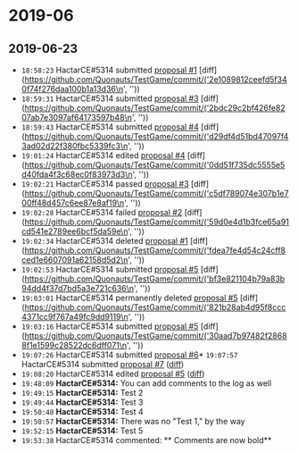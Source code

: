# 2019-06

## 2019-06-23

* `18:58:23` HactarCE#5314 submitted [proposal #1](proposals.md#1) [diff](https://github.com/Quonauts/TestGame/commit/('2e1089812ceefd5f340f74f276daa100b1a13d36\n', ''))
* `18:59:31` HactarCE#5314 submitted [proposal #3](proposals.md#3) [diff](https://github.com/Quonauts/TestGame/commit/('2bdc29c2bf426fe8207ab7e3097af64173597b48\n', ''))
* `18:59:43` HactarCE#5314 submitted [proposal #4](proposals.md#4) [diff](https://github.com/Quonauts/TestGame/commit/('d29df4d51bd47097f43ad02d22f380fbc5339fc3\n', ''))
* `19:01:24` HactarCE#5314 edited [proposal #4](proposals.md#4) [diff](https://github.com/Quonauts/TestGame/commit/('0dd51f735dc5555e5d40fda4f3c68ec0f83973d3\n', ''))
* `19:02:21` HactarCE#5314 passed [proposal #3](proposals.md#3) [diff](https://github.com/Quonauts/TestGame/commit/('c5df789074e307b1e700ff48d457c6ee87e8af19\n', ''))
* `19:02:28` HactarCE#5314 failed [proposal #2](proposals.md#2) [diff](https://github.com/Quonauts/TestGame/commit/('59d0e4d1b3fce65a91cd541e2789ee6bcf5da59e\n', ''))
* `19:02:34` HactarCE#5314 deleted [proposal #1](proposals.md#1) [diff](https://github.com/Quonauts/TestGame/commit/('fdea7fe4d54c24cff8ced1e6607091a62158d5d2\n', ''))
* `19:02:53` HactarCE#5314 submitted [proposal #5](proposals.md#5) [diff](https://github.com/Quonauts/TestGame/commit/('bf3e821104b79a83b94dd4f37d7bd5a3e721c636\n', ''))
* `19:03:01` HactarCE#5314 permanently deleted [proposal #5](proposals.md#5) [diff](https://github.com/Quonauts/TestGame/commit/('821b28ab4d95f8ccc4371cc9f767a49fc9dd9119\n', ''))
* `19:03:16` HactarCE#5314 submitted [proposal #5](proposals.md#5) [diff](https://github.com/Quonauts/TestGame/commit/('30aad7b97482f28688f1e1599c28522dc6dff071\n', ''))
* `19:07:26` HactarCE#5314 submitted [proposal #6](../proposals.md#6)* `19:07:57` HactarCE#5314 submitted [proposal #7](../proposals.md#7) ([diff](https://github.com/Quonauts/TestGame/commit/2fff6322c3c0935b3ee8043a24821d57e26d2ffc))
* `19:08:20` HactarCE#5314 edited [proposal #5](../proposals.md#5) ([diff](https://github.com/Quonauts/TestGame/commit/7348bdfc44120b3617d07a3e6f574e48ee55bf55))
* `19:48:09` **HactarCE#5314:**  You can add comments to the log as well
* `19:49:15` **HactarCE#5314:**  Test 2
* `19:49:44` **HactarCE#5314:**  Test 3
* `19:50:48` **HactarCE#5314:**  Test 4
* `19:50:57` **HactarCE#5314:**  There was no "Test 1," by the way
* `19:52:15` **HactarCE#5314:**  Test 5
* `19:53:38` HactarCE#5314 commented: ** Comments are now bold**
